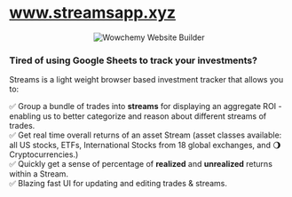 # www.streamsapp.xyz
<p align="center"><img src="https://res.cloudinary.com/dl4murstw/image/upload/v1634716662/Screenshot_2021-10-20_at_3.57.35_PM_nxsbkx.png" alt="Wowchemy Website Builder"></p>

### Tired of using Google Sheets to track your investments?

Streams is a light weight browser based investment tracker that allows you to:  

:white_check_mark: Group a bundle of trades into **streams** for displaying an aggregate ROI - enabling us to better categorize and reason about different streams of trades.  
:white_check_mark: Get real time overall returns of an asset Stream (asset classes available: all US stocks, ETFs, International Stocks from 18 global exchanges, and :waning_gibbous_moon: Cryptocurrencies.)  
:white_check_mark: Quickly get a sense of percentage of **realized** and **unrealized** returns within a Stream.  
:white_check_mark: Blazing fast UI for updating and editing trades & streams.
